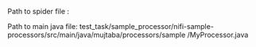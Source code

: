 Path to spider file : 




Path to main java file: test_task/sample_processor/nifi-sample-processors/src/main/java/mujtaba/processors/sample
/MyProcessor.java
